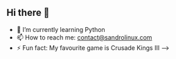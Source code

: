 ## Hi there 👋

- 🌱 I’m currently learning Python
- 📫 How to reach me: contact@sandrolinux.com
- ⚡ Fun fact: My favourite game is Crusade Kings III
-->
